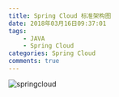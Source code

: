 ```yaml
---
title: Spring Cloud 标准架构图
date: 2018年03月16日09:37:01
tags:  
    - JAVA
    - Spring Cloud
categories: Spring Cloud
comments: true
---
```



![springcloud](http://qpr3bk5f0.hn-bkt.clouddn.com/2018-03-16-springcloud.jpeg)



